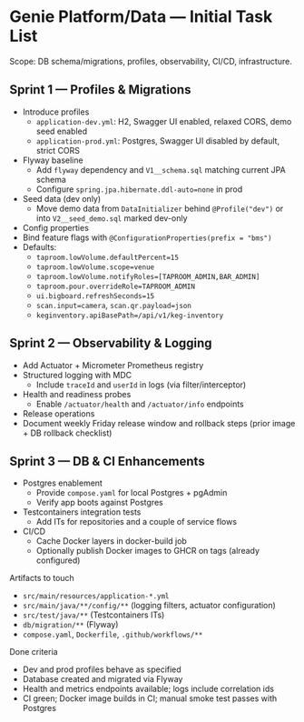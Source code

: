 # Genie Platform/Data — Initial Task List

Scope: DB schema/migrations, profiles, observability, CI/CD, infrastructure.

## Sprint 1 — Profiles & Migrations
- Introduce profiles
  - `application-dev.yml`: H2, Swagger UI enabled, relaxed CORS, demo seed enabled
  - `application-prod.yml`: Postgres, Swagger UI disabled by default, strict CORS
- Flyway baseline
  - Add `flyway` dependency and `V1__schema.sql` matching current JPA schema
  - Configure `spring.jpa.hibernate.ddl-auto=none` in prod
- Seed data (dev only)
  - Move demo data from `DataInitializer` behind `@Profile("dev")` or into `V2__seed_demo.sql` marked dev-only
 - Config properties
  - Bind feature flags with `@ConfigurationProperties(prefix = "bms")`
  - Defaults:
    - `taproom.lowVolume.defaultPercent=15`
    - `taproom.lowVolume.scope=venue`
    - `taproom.lowVolume.notifyRoles=[TAPROOM_ADMIN,BAR_ADMIN]`
    - `taproom.pour.overrideRole=TAPROOM_ADMIN`
    - `ui.bigboard.refreshSeconds=15`
    - `scan.input=camera`, `scan.qr.payload=json`
    - `keginventory.apiBasePath=/api/v1/keg-inventory`

## Sprint 2 — Observability & Logging
- Add Actuator + Micrometer Prometheus registry
- Structured logging with MDC
  - Include `traceId` and `userId` in logs (via filter/interceptor)
- Health and readiness probes
  - Enable `/actuator/health` and `/actuator/info` endpoints
 - Release operations
  - Document weekly Friday release window and rollback steps (prior image + DB rollback checklist)

## Sprint 3 — DB & CI Enhancements
- Postgres enablement
  - Provide `compose.yaml` for local Postgres + pgAdmin
  - Verify app boots against Postgres
- Testcontainers integration tests
  - Add ITs for repositories and a couple of service flows
- CI/CD
  - Cache Docker layers in docker-build job
  - Optionally publish Docker images to GHCR on tags (already configured)

Artifacts to touch
- `src/main/resources/application-*.yml`
- `src/main/java/**/config/**` (logging filters, actuator configuration)
- `src/test/java/**` (Testcontainers ITs)
- `db/migration/**` (Flyway)
- `compose.yaml`, `Dockerfile`, `.github/workflows/**`

Done criteria
- Dev and prod profiles behave as specified
- Database created and migrated via Flyway
- Health and metrics endpoints available; logs include correlation ids
- CI green; Docker image builds in CI; manual smoke test passes with Postgres
